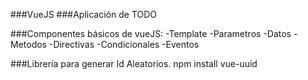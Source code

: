 ###VueJS
###Aplicación de TODO 

###Componentes básicos de vueJS:
-Template
-Parametros
-Datos
-Metodos
-Directivas 
-Condicionales
 -Eventos

###Librería para generar Id Aleatorios.
npm install vue-uuid
  
